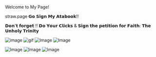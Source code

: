 Welcome to My Page!

straw.page
𝗚𝗼 𝗦𝗶𝗴𝗻 𝗠𝘆 𝗔𝘁𝗮𝗯𝗼𝗼𝗸!!

𝗗𝗼𝗻'𝘁 𝗳𝗼𝗿𝗴𝗲𝘁 !!
𝗗𝗼 𝗬𝗼𝘂𝗿 𝗖𝗹𝗶𝗰𝗸𝘀 & 𝗦𝗶𝗴𝗻 𝘁𝗵𝗲 𝗽𝗲𝘁𝗶𝘁𝗶𝗼𝗻 𝗳𝗼𝗿 𝗙𝗮𝗶𝘁𝗵: 𝗧𝗵𝗲 𝗨𝗻𝗵𝗼𝗹𝘆 𝗧𝗿𝗶𝗻𝗶𝘁𝘆


![image](https://github.com/user-attachments/assets/b3019b4c-89a2-4168-8a78-767c8d43c905) ![gif](https://github.com/user-attachments/assets/b678c5a4-8f1f-4b48-bb81-972dee1f3da8) 
![Image](https://github.com/user-attachments/assets/df573126-5fe9-4793-945b-3143146814bb) ![Image](https://github.com/user-attachments/assets/66be78d3-2d72-45e7-8dac-415974854d37)

![Image](https://github.com/user-attachments/assets/f3751847-dfcb-4aa7-9289-7d97efb6769c) ![Image](https://github.com/user-attachments/assets/7327056d-bbdc-497f-9c06-a4c7d7183339) ![Image](https://github.com/user-attachments/assets/2ccd4128-9c86-43b2-8c6f-e5211e9ee61d)



